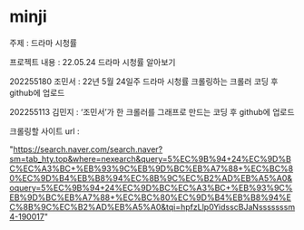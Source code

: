 # minji

주제 :  드라마 시청률

프로젝트 내용 :  22.05.24 드라마 시청률 알아보기


202255180 조민서 : 22년 5월 24일주 드라마 시청률 크롤링하는 크롤러 코딩 후 github에 업로드

202255113 김민지 : ‘조민서’가 한 크롤러를 그래프로 만드는 코딩 후 github에 업로드

 

 크롤링할 사이트 url :

"https://search.naver.com/search.naver?sm=tab_hty.top&where=nexearch&query=5%EC%9B%94+24%EC%9D%BC%EC%A3%BC+%EB%93%9C%EB%9D%BC%EB%A7%88+%EC%BC%80%EC%9D%B4%EB%B8%94%EC%8B%9C%EC%B2%AD%EB%A5%A0&oquery=5%EC%9B%94+24%EC%9D%BC%EC%A3%BC+%EB%93%9C%EB%9D%BC%EB%A7%88+%EC%BC%80%EC%9D%B4%EB%B8%94%EC%8B%9C%EC%B2%AD%EB%A5%A0&tqi=hpfzLlp0YidsscBJaNsssssssm4-190017"


 
